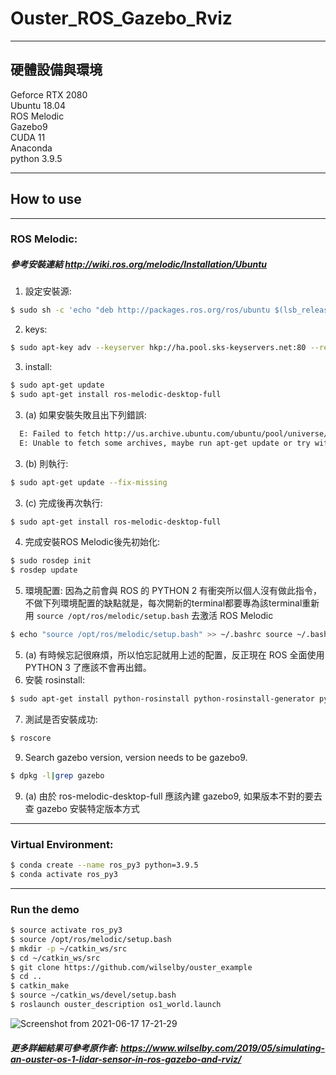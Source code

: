 # Ouster_ROS_Gazebo_Rviz

---

## 硬體設備與環境

Geforce RTX 2080  
Ubuntu 18.04  
ROS Melodic  
Gazebo9  
CUDA 11  
Anaconda  
python 3.9.5  

---
## How to use  

---
### ROS Melodic: 
##### 參考安裝連結 http://wiki.ros.org/melodic/Installation/Ubuntu
1. 設定安裝源:  
  ```sh
  $ sudo sh -c 'echo "deb http://packages.ros.org/ros/ubuntu $(lsb_release -sc) main" > /etc/apt/sources.list.d/ros-latest.list'
  ```
2. keys:  
  ```sh
  $ sudo apt-key adv --keyserver hkp://ha.pool.sks-keyservers.net:80 --recv-key 421C365BD9FF1F717815A3895523BAEEB01FA116
  ```
3. install:  
  ```sh
  $ sudo apt-get update
  $ sudo apt-get install ros-melodic-desktop-full
  ```
3. (a) 如果安裝失敗且出下列錯誤:
  ```sh
    E: Failed to fetch http://us.archive.ubuntu.com/ubuntu/pool/universe/v/vtk6/libvtk6.3_6.3.0+dfsg1-11build1_amd64.deb  Connection failed [IP: 91.189.91.26 80]
    E: Unable to fetch some archives, maybe run apt-get update or try with --fix-missing?
  ```
3. (b) 則執行:  
  ```sh
  $ sudo apt-get update --fix-missing
  ```
3. (c) 完成後再次執行:  
  ```sh
  $ sudo apt-get install ros-melodic-desktop-full
  ```
4. 完成安裝ROS Melodic後先初始化:  
  ```sh
  $ sudo rosdep init
  $ rosdep update
  ```
5. 環境配置: 因為之前會與 ROS 的 PYTHON 2 有衝突所以個人沒有做此指令，不做下列環境配置的缺點就是，每次開新的terminal都要專為該terminal重新用 `source /opt/ros/melodic/setup.bash` 去激活 ROS Melodic 
  ```sh
  $ echo "source /opt/ros/melodic/setup.bash" >> ~/.bashrc source ~/.bashrc
  ```
5. (a) 有時候忘記很麻煩，所以怕忘記就用上述的配置，反正現在 ROS 全面使用 PYTHON 3 了應該不會再出錯。
6. 安裝 rosinstall:  
  ```sh
  $ sudo apt-get install python-rosinstall python-rosinstall-generator python-wstool build-essential 
  ```
7. 測試是否安裝成功:  
  ```sh
  $ roscore
  ```
9. Search gazebo version, version needs to be gazebo9.
  ```sh 
  $ dpkg -l|grep gazebo 
  ```
9. (a) 由於 ros-melodic-desktop-full 應該內建 gazebo9, 如果版本不對的要去查 gazebo 安裝特定版本方式
---

### Virtual Environment: 
  ```sh
  $ conda create --name ros_py3 python=3.9.5 
  $ conda activate ros_py3
  ```
---

### Run the demo

  ```sh
  $ source activate ros_py3
  $ source /opt/ros/melodic/setup.bash
  $ mkdir -p ~/catkin_ws/src
  $ cd ~/catkin_ws/src
  $ git clone https://github.com/wilselby/ouster_example
  $ cd ..
  $ catkin_make
  $ source ~/catkin_ws/devel/setup.bash
  $ roslaunch ouster_description os1_world.launch
  ```
![Screenshot from 2021-06-17 17-21-29](https://user-images.githubusercontent.com/58333915/122813341-6eac1280-d305-11eb-8c64-1d000cd86d57.png)

##### 更多詳細結果可參考原作者: https://www.wilselby.com/2019/05/simulating-an-ouster-os-1-lidar-sensor-in-ros-gazebo-and-rviz/
